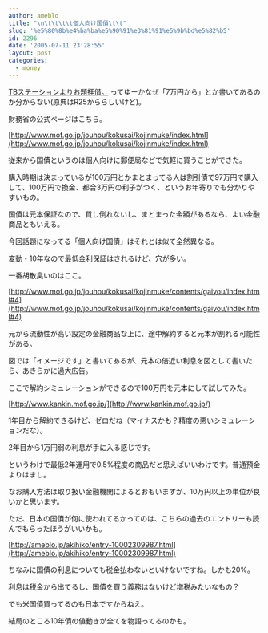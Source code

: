 ```yaml
---
author: ameblo
title: "\n\t\t\t\t個人向け国債\t\t"
slug: '%e5%80%8b%e4%ba%ba%e5%90%91%e3%81%91%e5%9b%bd%e5%82%b5'
id: 2296
date: '2005-07-11 23:28:55'
layout: post
categories:
  - money
---
```


[TBステーションよりお題拝借。](http://ameblo.jp/trackback-money/entry-10002768485.html) ってゆーかなぜ「7万円から」とか書いてあるのか分からない(原典はR25かららしいけど)。

財務省の公式ページはこちら。

[http://www.mof.go.jp/jouhou/kokusai/kojinmuke/index.html](http://www.mof.go.jp/jouhou/kokusai/kojinmuke/index.html)

従来から国債というのは個人向けに郵便局などで気軽に買うことができた。

購入時期は決まっているが100万円とかまとまってる人は割引債で97万円で購入して、100万円で換金、都合3万円の利子がつく、というお年寄りでも分かりやすいもの。

国債は元本保証なので、貸し倒れないし、まとまった金額があるなら、よい金融商品ともいえる。

今回話題になってる「個人向け国債」はそれとは似て全然異なる。

変動・10年なので最低金利保証はされるけど、穴が多い。

一番胡散臭いのはここ。

[http://www.mof.go.jp/jouhou/kokusai/kojinmuke/contents/gaiyou/index.html#4](http://www.mof.go.jp/jouhou/kokusai/kojinmuke/contents/gaiyou/index.html#4)

元から流動性が高い設定の金融商品な上に、途中解約すると元本が割れる可能性がある。

図では「イメージです」と書いてあるが、元本の倍近い利息を図として書いたら、あきらかに過大広告。

ここで解約シミュレーションができるので100万円を元本にして試してみた。

[http://www.kankin.mof.go.jp/](http://www.kankin.mof.go.jp/)

1年目から解約できるけど、ゼロだね（マイナスかも？精度の悪いシミュレーションだな）。

2年目から1万円弱の利息が手に入る感じです。

というわけで最低2年運用で0.5%程度の商品だと思えばいいわけです。普通預金よりはまし。

なお購入方法は取り扱い金融機関によるとおもいますが、10万円以上の単位が良いかと思います。

ただ、日本の国債が何に使われてるかってのは、こちらの過去のエントリーも読んでもらったほうがいいかも。

[http://ameblo.jp/akihiko/entry-10002309987.html](http://ameblo.jp/akihiko/entry-10002309987.html)

ちなみに国債の利息についても税金払わないといけないですね。しかも20%。

利息は税金から出てるし、国債を買う義務はないけど増税みたいなもの？

でも米国債買ってるのも日本ですからねえ。

結局のところ10年債の値動きが全てを物語ってるのかも。